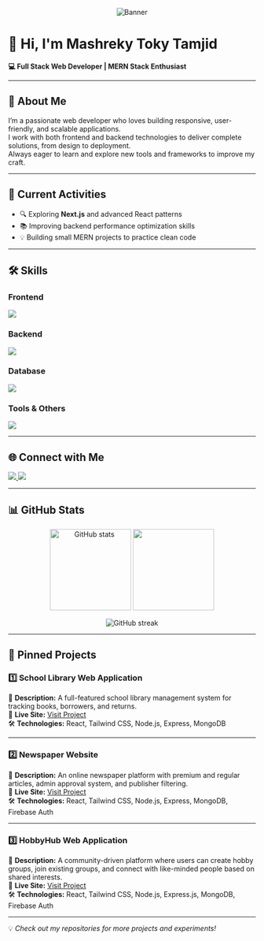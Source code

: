 <!-- Banner -->
<p align="center">
  <img src="https://ibb.co.com/JWXr7cB6" alt="Banner" />
</p>

# 👋 Hi, I'm Mashreky Toky Tamjid
**💻 Full Stack Web Developer | MERN Stack Enthusiast**

---

## 📌 About Me
I’m a passionate web developer who loves building responsive, user-friendly, and scalable applications.  
I work with both frontend and backend technologies to deliver complete solutions, from design to deployment.  
Always eager to learn and explore new tools and frameworks to improve my craft.  

---

## 🚀 Current Activities
- 🔍 Exploring **Next.js** and advanced React patterns  
- 📚 Improving backend performance optimization skills  
- 💡 Building small MERN projects to practice clean code  

---

## 🛠 Skills

### **Frontend**
<p>
  <img src="https://skillicons.dev/icons?i=html,css,tailwind,js,react" />
</p>

### **Backend**
<p>
  <img src="https://skillicons.dev/icons?i=nodejs,express" />
</p>

### **Database**
<p>
  <img src="https://skillicons.dev/icons?i=mongodb" />
</p>

### **Tools & Others**
<p>
  <img src="https://skillicons.dev/icons?i=git,github,vscode,netlify,vercel" />
</p>

---

## 🌐 Connect with Me
<p>
  <a href="https://github.com/prothush" target="_blank">
    <img src="https://skillicons.dev/icons?i=github" />
  </a>
  <a href="https://www.linkedin.com/in/prothush" target="_blank">
    <img src="https://skillicons.dev/icons?i=linkedin" />
  </a>
</p>

---

## 📊 GitHub Stats
<p align="center">
  <img src="https://github-readme-stats.vercel.app/api?username=prothush&show_icons=true&theme=tokyonight" alt="GitHub stats" height="165"/>
  <img src="https://github-readme-stats.vercel.app/api/top-langs/?username=prothush&layout=compact&theme=tokyonight" height="165"/>
</p>

<p align="center">
  <img src="https://github-readme-streak-stats.herokuapp.com/?user=prothush&theme=tokyonight" alt="GitHub streak" />
</p>

---

## 📌 Pinned Projects

### 1️⃣ School Library Web Application
📄 **Description:** A full-featured school library management system for tracking books, borrowers, and returns.  
🔗 **Live Site:** [Visit Project](https://schoollibrary.netlify.app/)  
🛠 **Technologies:** React, Tailwind CSS, Node.js, Express, MongoDB  

---

### 2️⃣ Newspaper Website
📄 **Description:** An online newspaper platform with premium and regular articles, admin approval system, and publisher filtering.  
🔗 **Live Site:** [Visit Project](https://thenationaltimes.netlify.app/)  
🛠 **Technologies:** React, Tailwind CSS, Node.js, Express, MongoDB, Firebase Auth  

---

### 3️⃣ HobbyHub Web Application
📄 **Description:** A community-driven platform where users can create hobby groups, join existing groups, and connect with like-minded people based on shared interests.  
🔗 **Live Site:** [Visit Project](https://hobbyhubs.netlify.app/)  
🛠 **Technologies:** React, Tailwind CSS, Node.js, Express.js, MongoDB, Firebase Auth  


---

💡 *Check out my repositories for more projects and experiments!*
